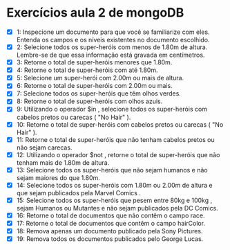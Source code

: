 # Exercícios aula 2 de mongoDB

- [x] 1: Inspecione um documento para que você se familiarize com eles. Entenda os campos e os níveis existentes no documento escolhido.
- [x] 2: Selecione todos os super-heróis com menos de 1.80m de altura. Lembre-se de que essa informação está gravada em centímetros.
- [x] 3: Retorne o total de super-heróis menores que 1.80m.
- [x] 4: Retorne o total de super-heróis com até 1.80m.
- [x] 5: Selecione um super-herói com 2.00m ou mais de altura.
- [x] 6: Retorne o total de super-heróis com 2.00m ou mais.
- [x] 7: Selecione todos os super-heróis que têm olhos verdes.
- [x] 8: Retorne o total de super-heróis com olhos azuis.
- [x] 9: Utilizando o operador $in , selecione todos os super-heróis com cabelos pretos ou carecas ( "No Hair" ).
- [x] 10: Retorne o total de super-heróis com cabelos pretos ou carecas ( "No Hair" ).
- [x] 11: Retorne o total de super-heróis que não tenham cabelos pretos ou não sejam carecas.
- [x] 12: Utilizando o operador $not , retorne o total de super-heróis que não tenham mais de 1.80m de altura.
- [x] 13: Selecione todos os super-heróis que não sejam humanos e não sejam maiores do que 1.80m.
- [x] 14: Selecione todos os super-heróis com 1.80m ou 2.00m de altura e que sejam publicados pela Marvel Comics .
- [x] 15: Selecione todos os super-heróis que pesem entre 80kg e 100kg , sejam Humanos ou Mutantes e não sejam publicados pela DC Comics.
- [x] 16: Retorne o total de documentos que não contêm o campo race.
- [x] 17: Retorne o total de documentos que contêm o campo hairColor.
- [x] 18: Remova apenas um documento publicado pela Sony Pictures.
- [x] 19: Remova todos os documentos publicados pelo George Lucas.
